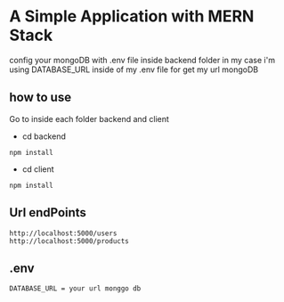 # A Simple Application with MERN Stack

config your mongoDB with .env file inside backend folder in my case i'm using DATABASE_URL inside of my .env file for get my url mongoDB

## how to use
Go to inside each folder backend and client
- cd backend

```
npm install
```
- cd client

```
npm install
```

## Url endPoints

```
http://localhost:5000/users
http://localhost:5000/products
```

## .env
```
DATABASE_URL = your url monggo db
```

